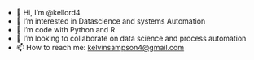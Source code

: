 - 👋 Hi, I’m @kellord4
- 👀 I’m interested in Datascience and systems Automation
- 🌱 I’m code with Python and R
- 💞️ I’m looking to collaborate on data science and process automation 
- 📫 How to reach me: kelvinsampson4@gmail.com

<!---
kellord4/kellord4 is a ✨ special ✨ repository because its `README.md` (this file) appears on your GitHub profile.
You can click the Preview link to take a look at your changes.
--->
